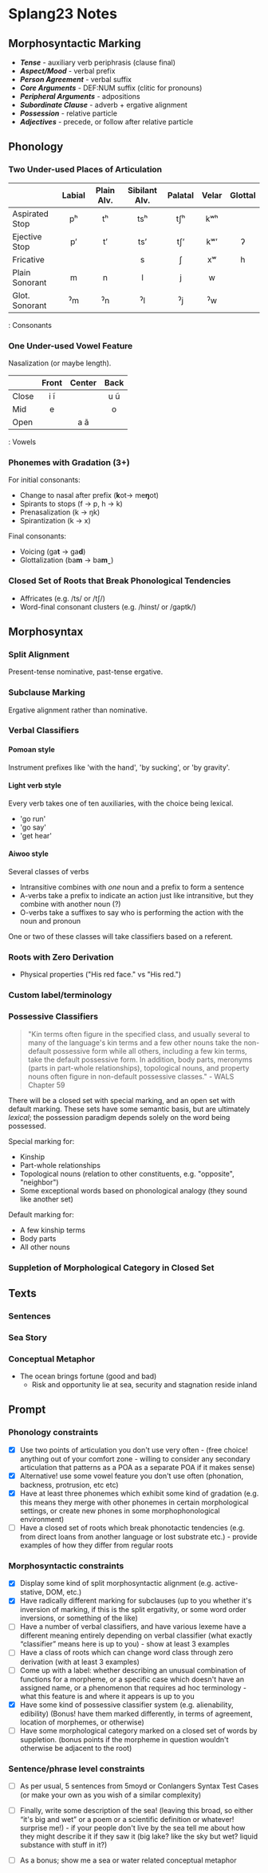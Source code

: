 # Splang23 Notes

## Morphosyntactic Marking

- ***Tense*** - auxiliary verb periphrasis (clause final)
- ***Aspect/Mood*** - verbal prefix
- ***Person Agreement*** - verbal suffix
- ***Core Arguments*** - DEF:NUM suffix (clitic for pronouns)
- ***Peripheral Arguments*** - adpositions
- ***Subordinate Clause*** - adverb + ergative alignment
- ***Possession*** - relative particle
- ***Adjectives*** - precede, or follow after relative particle

## Phonology

### Two Under-used Places of Articulation

|                | Labial | Plain Alv. | Sibilant Alv. | Palatal | Velar | Glottal |
| :---           | :---:  | :---:      | :---:         | :---:   | :---: | :---:   |
| Aspirated Stop | pʰ     | tʰ         | tsʰ           | tʃʰ     | kʷʰ   |         |
| Ejective Stop  | pʼ     | tʼ         | tsʼ           | tʃʼ     | kʷʼ   | ʔ       |
| Fricative      |        |            | s             | ʃ       | xʷ    | h       |
| Plain Sonorant | m      | n          | l             | j       | w     |         |
| Glot. Sonorant | ˀm     | ˀn         | ˀl            | ˀj      | ˀw    |         |
: Consonants

### One Under-used Vowel Feature

Nasalization (or maybe length).

|       | Front | Center | Back  |
| ---   | :---: | :---:  | :---: |
| Close | i ĩ   |        | u ũ   |
| Mid   | e     |        | o     |
| Open  |       | a ã    |       |
: Vowels

### Phonemes with Gradation (3+)

For initial consonants:

- Change to nasal after prefix (**k**ot→ me**ŋ**ot)
- Spirants to stops (f → p, h → k)
- Prenasalization (k → ŋk)
- Spirantization (k → x)

Final consonants:
- Voicing (ga**t** → ga**d**)
- Glottalization (ba**m** → ba**m˷**)

### Closed Set of Roots that Break Phonological Tendencies

- Affricates (e.g. /ts/ or /tʃ/)
- Word-final consonant clusters (e.g. /hinst/ or /gaptk/)

## Morphosyntax

### Split Alignment

Present-tense nominative, past-tense ergative.

### Subclause Marking

Ergative alignment rather than nominative.

### Verbal Classifiers

#### Pomoan style 

Instrument prefixes like 'with the hand', 'by sucking', or 'by gravity'.

#### Light verb style

Every verb takes one of ten auxiliaries, with the choice being lexical. 

- 'go run'
- 'go say'
- 'get hear'

#### Aiwoo style

Several classes of verbs

- Intransitive combines with *one* noun and a prefix to form a sentence
- A-verbs take a prefix to indicate an action just like intransitive, but they combine with another noun (?)
- O-verbs take a suffixes to say who is performing the action with the noun and pronoun

One or two of these classes will take classifiers based on a referent.

### Roots with Zero Derivation

- Physical properties ("His red face." vs "His red.")

### Custom label/terminology

### Possessive Classifiers

> "Kin terms often figure in the specified class, and usually several to many of the language's kin terms and a few other nouns take the non-default possessive form while all others, including a few kin terms, take the default possessive form. In addition, body parts, meronyms (parts in part-whole relationships), topological nouns, and property nouns often figure in non-default possessive classes."  - WALS Chapter 59

There will be a closed set with special marking, and an open set with default marking.  These sets have some semantic basis, but are ultimately *lexical*; the possession paradigm depends solely on the word being possessed.

Special marking for:
- Kinship
- Part-whole relationships
- Topological nouns (relation to other constituents, e.g. "opposite", "neighbor")
- Some exceptional words based on phonological analogy (they sound like another set)

Default marking for:
- A few kinship terms
- Body parts
- All other nouns

### Suppletion of Morphological Category in Closed Set

## Texts

### Sentences

### Sea Story

### Conceptual Metaphor

- The ocean brings fortune (good and bad)
    - Risk and opportunity lie at sea, security and stagnation reside inland

## Prompt

### Phonology constraints

- [x] Use two points of articulation you don't use very often - (free choice! anything out of your comfort zone - willing to consider any secondary articulation that patterns as a POA as a separate POA if it makes sense)
- [x] Alternative! use some vowel feature you don't use often (phonation, backness, protrusion, etc etc)
- [x] Have at least three phonemes which exhibit some kind of gradation (e.g. this means they merge with other phonemes in certain morphological settings, or create new phones in some morphophonological environment)
- [ ] Have a closed set of roots which break phonotactic tendencies (e.g. from direct loans from another language or lost substrate etc.) - provide examples of how they differ from regular roots

### Morphosyntactic constraints

- [x] Display some kind of split morphosyntactic alignment (e.g. active-stative, DOM, etc.) 
- [x] Have radically different marking for subclauses (up to you whether it's inversion of marking, if this is the split ergativity, or some word order inversions, or something of the like) 
- [ ] Have a number of verbal classifiers, and have various lexeme have a different meaning entirely depending on verbal classifier (what exactly “classifier” means here is up to you) - show at least 3 examples
- [ ] Have a class of roots which can change word class through zero derivation (with at least 3 examples)
- [ ] Come up with a label: whether describing an unusual combination of functions for a morpheme, or a specific case which doesn't have an assigned name, or a phenomenon that requires ad hoc terminology - what this feature is and where it appears is up to you 
- [x] Have some kind of possessive classifier system (e.g. alienability, edibility) (Bonus! have them marked differently, in terms of agreement, location of morphemes, or otherwise)
- [ ] Have some morphological category marked on a closed set of words by suppletion. (bonus points if the morpheme in question wouldn't otherwise be adjacent to the root)

### Sentence/phrase level constraints

- [ ] As per usual, 5 sentences from 5moyd or Conlangers Syntax Test Cases (or make your own as you wish of a similar complexity)
- [ ] Finally, write some description of the sea! (leaving this broad, so either “it's big and wet” or a poem or a scientific definition or whatever! surprise me!) - if your people don't live by the sea tell me about how they might describe it if they saw it (big lake? like the sky but wet? liquid substance with stuff in it?) 
- [ ] As a bonus; show me a sea or water related conceptual metaphor

